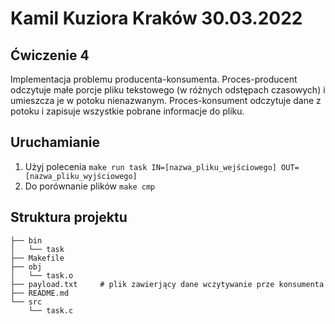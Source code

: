 # Kamil Kuziora                       Kraków 30.03.2022


## Ćwiczenie 4
Implementacja problemu producenta-konsumenta. Proces-producent odczytuje małe porcje pliku tekstowego (w różnych odstępach czasowych) i umieszcza je w potoku 
nienazwanym. Proces-konsument odczytuje dane z potoku i zapisuje wszystkie pobrane informacje do pliku. 

## Uruchamianie
1. Użyj polecenia `make run task IN=[nazwa_pliku_wejściowego] OUT=[nazwa_pliku_wyjściowego]`  
2. Do porównanie plików `make cmp`

## Struktura projektu
```
├── bin
│   └── task
├── Makefile
├── obj
│   └── task.o
├── payload.txt     # plik zawierjący dane wczytywanie prze konsumenta
├── README.md
└── src
    └── task.c
```

